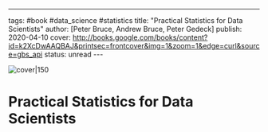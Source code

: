 --- 
tags: #book #data_science #statistics
title: "Practical Statistics for Data Scientists" 
author: [Peter Bruce, Andrew Bruce, Peter Gedeck] 
publish: 2020-04-10 
cover: http://books.google.com/books/content?id=k2XcDwAAQBAJ&printsec=frontcover&img=1&zoom=1&edge=curl&source=gbs_api 
status: unread --- 

![cover|150](http://books.google.com/books/content?id=k2XcDwAAQBAJ&printsec=frontcover&img=1&zoom=1&edge=curl&source=gbs_api) 

# Practical Statistics for Data Scientists